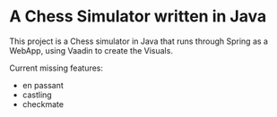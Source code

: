 # A Chess Simulator written in Java
This project is a Chess simulator in Java that runs through Spring as a WebApp, using Vaadin to create the Visuals.

Current missing features:
- en passant
- castling
- checkmate

